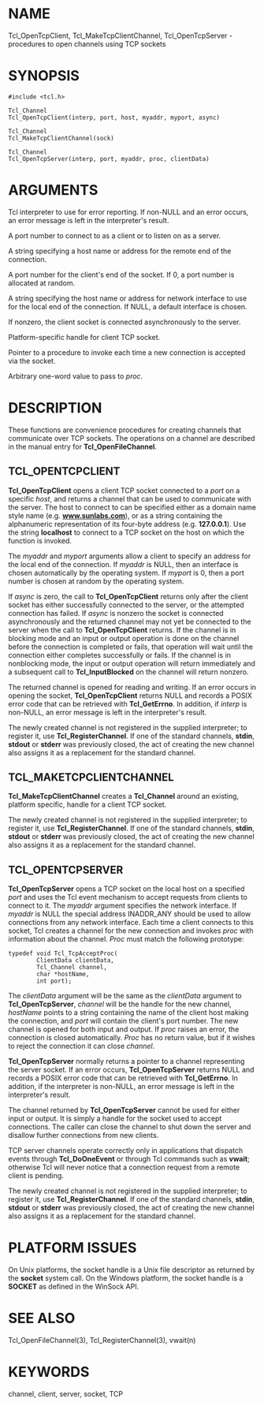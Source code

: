 # NAME

Tcl_OpenTcpClient, Tcl_MakeTcpClientChannel, Tcl_OpenTcpServer -
procedures to open channels using TCP sockets

# SYNOPSIS

    #include <tcl.h> 

    Tcl_Channel
    Tcl_OpenTcpClient(interp, port, host, myaddr, myport, async)

    Tcl_Channel
    Tcl_MakeTcpClientChannel(sock)

    Tcl_Channel
    Tcl_OpenTcpServer(interp, port, myaddr, proc, clientData)

# ARGUMENTS

Tcl interpreter to use for error reporting. If non-NULL and an error
occurs, an error message is left in the interpreter\'s result.

A port number to connect to as a client or to listen on as a server.

A string specifying a host name or address for the remote end of the
connection.

A port number for the client\'s end of the socket. If 0, a port number
is allocated at random.

A string specifying the host name or address for network interface to
use for the local end of the connection. If NULL, a default interface is
chosen.

If nonzero, the client socket is connected asynchronously to the server.

Platform-specific handle for client TCP socket.

Pointer to a procedure to invoke each time a new connection is accepted
via the socket.

Arbitrary one-word value to pass to *proc*.

# DESCRIPTION

These functions are convenience procedures for creating channels that
communicate over TCP sockets. The operations on a channel are described
in the manual entry for **Tcl_OpenFileChannel**.

## TCL_OPENTCPCLIENT

**Tcl_OpenTcpClient** opens a client TCP socket connected to a *port* on
a specific *host*, and returns a channel that can be used to communicate
with the server. The host to connect to can be specified either as a
domain name style name (e.g. **www.sunlabs.com**), or as a string
containing the alphanumeric representation of its four-byte address
(e.g. **127.0.0.1**). Use the string **localhost** to connect to a TCP
socket on the host on which the function is invoked.

The *myaddr* and *myport* arguments allow a client to specify an address
for the local end of the connection. If *myaddr* is NULL, then an
interface is chosen automatically by the operating system. If *myport*
is 0, then a port number is chosen at random by the operating system.

If *async* is zero, the call to **Tcl_OpenTcpClient** returns only after
the client socket has either successfully connected to the server, or
the attempted connection has failed. If *async* is nonzero the socket is
connected asynchronously and the returned channel may not yet be
connected to the server when the call to **Tcl_OpenTcpClient** returns.
If the channel is in blocking mode and an input or output operation is
done on the channel before the connection is completed or fails, that
operation will wait until the connection either completes successfully
or fails. If the channel is in nonblocking mode, the input or output
operation will return immediately and a subsequent call to
**Tcl_InputBlocked** on the channel will return nonzero.

The returned channel is opened for reading and writing. If an error
occurs in opening the socket, **Tcl_OpenTcpClient** returns NULL and
records a POSIX error code that can be retrieved with **Tcl_GetErrno**.
In addition, if *interp* is non-NULL, an error message is left in the
interpreter\'s result.

The newly created channel is not registered in the supplied interpreter;
to register it, use **Tcl_RegisterChannel**. If one of the standard
channels, **stdin**, **stdout** or **stderr** was previously closed, the
act of creating the new channel also assigns it as a replacement for the
standard channel.

## TCL_MAKETCPCLIENTCHANNEL

**Tcl_MakeTcpClientChannel** creates a **Tcl_Channel** around an
existing, platform specific, handle for a client TCP socket.

The newly created channel is not registered in the supplied interpreter;
to register it, use **Tcl_RegisterChannel**. If one of the standard
channels, **stdin**, **stdout** or **stderr** was previously closed, the
act of creating the new channel also assigns it as a replacement for the
standard channel.

## TCL_OPENTCPSERVER

**Tcl_OpenTcpServer** opens a TCP socket on the local host on a
specified *port* and uses the Tcl event mechanism to accept requests
from clients to connect to it. The *myaddr* argument specifies the
network interface. If *myaddr* is NULL the special address INADDR_ANY
should be used to allow connections from any network interface. Each
time a client connects to this socket, Tcl creates a channel for the new
connection and invokes *proc* with information about the channel. *Proc*
must match the following prototype:

    typedef void Tcl_TcpAcceptProc(
            ClientData clientData,
            Tcl_Channel channel,
            char *hostName,
            int port);

The *clientData* argument will be the same as the *clientData* argument
to **Tcl_OpenTcpServer**, *channel* will be the handle for the new
channel, *hostName* points to a string containing the name of the client
host making the connection, and *port* will contain the client\'s port
number. The new channel is opened for both input and output. If *proc*
raises an error, the connection is closed automatically. *Proc* has no
return value, but if it wishes to reject the connection it can close
*channel*.

**Tcl_OpenTcpServer** normally returns a pointer to a channel
representing the server socket. If an error occurs,
**Tcl_OpenTcpServer** returns NULL and records a POSIX error code that
can be retrieved with **Tcl_GetErrno**. In addition, if the interpreter
is non-NULL, an error message is left in the interpreter\'s result.

The channel returned by **Tcl_OpenTcpServer** cannot be used for either
input or output. It is simply a handle for the socket used to accept
connections. The caller can close the channel to shut down the server
and disallow further connections from new clients.

TCP server channels operate correctly only in applications that dispatch
events through **Tcl_DoOneEvent** or through Tcl commands such as
**vwait**; otherwise Tcl will never notice that a connection request
from a remote client is pending.

The newly created channel is not registered in the supplied interpreter;
to register it, use **Tcl_RegisterChannel**. If one of the standard
channels, **stdin**, **stdout** or **stderr** was previously closed, the
act of creating the new channel also assigns it as a replacement for the
standard channel.

# PLATFORM ISSUES

On Unix platforms, the socket handle is a Unix file descriptor as
returned by the **socket** system call. On the Windows platform, the
socket handle is a **SOCKET** as defined in the WinSock API.

# SEE ALSO

Tcl_OpenFileChannel(3), Tcl_RegisterChannel(3), vwait(n)

# KEYWORDS

channel, client, server, socket, TCP
